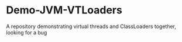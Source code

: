 # Demo-JVM-VTLoaders
A repository demonstrating virtual threads and ClassLoaders together, looking for a bug
